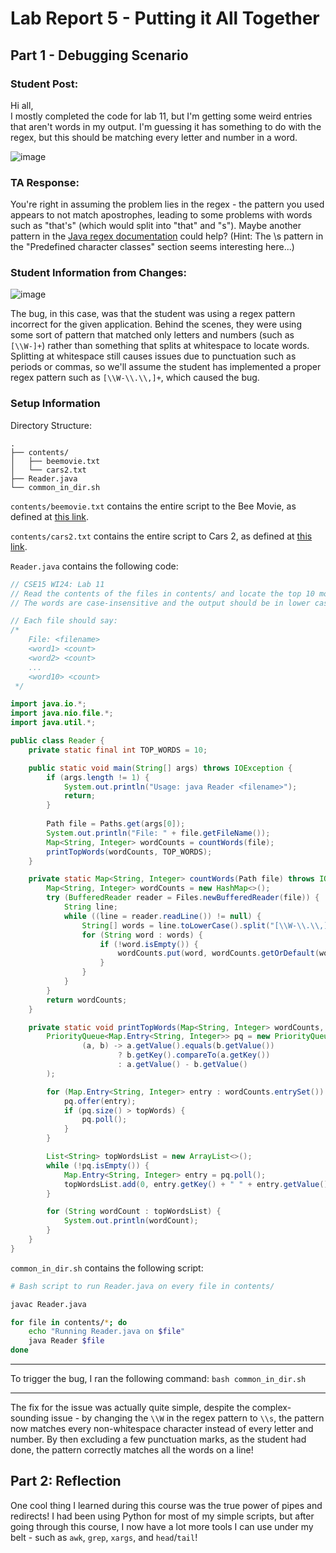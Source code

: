 # Lab Report 5 - Putting it All Together

## Part 1 - Debugging Scenario

### Student Post:
Hi all,
<br>
I mostly completed the code for lab 11, but I'm getting some weird entries that aren't words in my output. I'm guessing it has something to do with the regex, but this should be matching every letter and number in a word.

![image](https://github.com/Minater247/cse-15l-lab-reports/assets/45747191/bd9e29cf-544e-49d4-bba7-6dc53429d97e)

### TA Response:
You're right in assuming the problem lies in the regex - the pattern you used appears to not match apostrophes, leading to some problems with words such as "that's" (which would split into "that" and "s"). Maybe another pattern in the [Java regex documentation](https://docs.oracle.com/javase/7/docs/api/java/util/regex/Pattern.html) could help? (Hint: The \s pattern in the "Predefined character classes" section seems interesting here...)

### Student Information from Changes:
![image](https://github.com/Minater247/cse-15l-lab-reports/assets/45747191/86a4c37c-cf89-4dc5-bf88-14549d27fc6f)

The bug, in this case, was that the student was using a regex pattern incorrect for the given application. Behind the scenes, they were using some sort of pattern that matched only letters and numbers (such as `[\\W-]+`) rather than something that splits at whitespace to locate words. Splitting at whitespace still causes issues due to punctuation such as periods or commas, so we'll assume the student has implemented a proper regex pattern such as `[\\W-\\.\\,]+`, which caused the bug.

### Setup Information

Directory Structure:
```tree
.
├── contents/
│   ├── beemovie.txt
│   └── cars2.txt
├── Reader.java
└── common_in_dir.sh
```

`contents/beemovie.txt` contains the entire script to the Bee Movie, as defined at [this link](https://gist.githubusercontent.com/MattIPv4/045239bc27b16b2bcf7a3a9a4648c08a/raw/2411e31293a35f3e565f61e7490a806d4720ea7e/bee%2520movie%2520script).

`contents/cars2.txt` contains the entire script to Cars 2, as defined at [this link](https://s3-us-west-2.amazonaws.com/script-pdf/cars-2-script-pdf.pdf).

`Reader.java` contains the following code:
```java
// CSE15 WI24: Lab 11
// Read the contents of the files in contents/ and locate the top 10 most frequent words in the files.
// The words are case-insensitive and the output should be in lower case.

// Each file should say:
/*
    File: <filename>
    <word1> <count>
    <word2> <count>
    ...
    <word10> <count>
 */

import java.io.*;
import java.nio.file.*;
import java.util.*;

public class Reader {
    private static final int TOP_WORDS = 10;

    public static void main(String[] args) throws IOException {
        if (args.length != 1) {
            System.out.println("Usage: java Reader <filename>");
            return;
        }
    
        Path file = Paths.get(args[0]);
        System.out.println("File: " + file.getFileName());
        Map<String, Integer> wordCounts = countWords(file);
        printTopWords(wordCounts, TOP_WORDS);
    }

    private static Map<String, Integer> countWords(Path file) throws IOException {
        Map<String, Integer> wordCounts = new HashMap<>();
        try (BufferedReader reader = Files.newBufferedReader(file)) {
            String line;
            while ((line = reader.readLine()) != null) {
                String[] words = line.toLowerCase().split("[\\W-\\.\\,]+");
                for (String word : words) {
                    if (!word.isEmpty()) {
                        wordCounts.put(word, wordCounts.getOrDefault(word, 0) + 1);
                    }
                }
            }
        }
        return wordCounts;
    }

    private static void printTopWords(Map<String, Integer> wordCounts, int topWords) {
        PriorityQueue<Map.Entry<String, Integer>> pq = new PriorityQueue<>(
                (a, b) -> a.getValue().equals(b.getValue())
                        ? b.getKey().compareTo(a.getKey())
                        : a.getValue() - b.getValue()
        );

        for (Map.Entry<String, Integer> entry : wordCounts.entrySet()) {
            pq.offer(entry);
            if (pq.size() > topWords) {
                pq.poll();
            }
        }

        List<String> topWordsList = new ArrayList<>();
        while (!pq.isEmpty()) {
            Map.Entry<String, Integer> entry = pq.poll();
            topWordsList.add(0, entry.getKey() + " " + entry.getValue());
        }

        for (String wordCount : topWordsList) {
            System.out.println(wordCount);
        }
    }
}
```

`common_in_dir.sh` contains the following script:
```bash
# Bash script to run Reader.java on every file in contents/

javac Reader.java

for file in contents/*; do
    echo "Running Reader.java on $file"
    java Reader $file
done
```

<hr>

To trigger the bug, I ran the following command:
`bash common_in_dir.sh`

<hr>

The fix for the issue was actually quite simple, despite the complex-sounding issue - by changing the `\\W` in the regex pattern to `\\s`, the pattern now matches every non-whitespace character instead of every letter and number. By then excluding a few punctuation marks, as the student had done, the pattern correctly matches all the words on a line!

## Part 2: Reflection

One cool thing I learned during this course was the true power of pipes and redirects! I had been using Python for most of my simple scripts, but after going through this course, I now have a lot more tools I can use under my belt - such as `awk`, `grep`, `xargs`, and `head`/`tail`!
